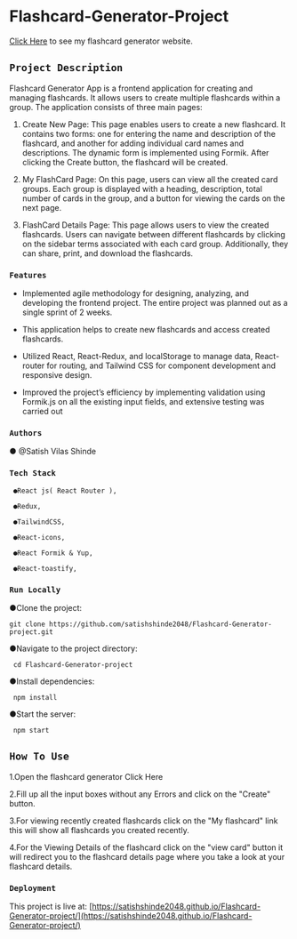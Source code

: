 # Flashcard-Generator-Project 

  [Click Here](https://satishshinde2048.github.io/Flashcard-Generator-project/) to see my flashcard generator 
  website.

## `Project Description`

Flashcard Generator App is a frontend application for creating and managing flashcards. It allows users to 
  create multiple flashcards within a group. The application consists of three main pages:

  1. Create New Page:
     This page enables users to create a new flashcard. It contains two forms: one for entering the name and 
     description of the flashcard, and another for adding 
     individual card names and descriptions. The dynamic form is implemented using Formik. After clicking the 
     Create button, the flashcard will be created.

 1. My FlashCard Page:
   On this page, users can view all the created card groups. Each group is displayed with a heading, description, total number of cards in the group, and a button 
   for viewing the cards on the next page.

 1. FlashCard Details Page:
   This page allows users to view the created flashcards. Users can navigate between different flashcards by clicking on the sidebar terms associated with each 
   card group. Additionally, they can share, print, and download the flashcards.


### `Features`

 + Implemented agile methodology for designing, analyzing, and developing the frontend project. The entire 
    project  was planned out as a single sprint of 2 weeks.


  + This application helps to create new flashcards and access created flashcards.

 
  + Utilized React, React-Redux, and localStorage to manage data, React-router for routing, and Tailwind CSS for 
   component development and responsive design.

 
  + Improved the project’s efficiency by implementing validation using Formik.js on all the existing input fields, 
   and extensive testing was carried out
   

### `Authors`

 ● @Satish Vilas Shinde

### `Tech Stack`

     ●React js( React Router ),
     
     ●Redux,       
     
     ●TailwindCSS,  
     
     ●React-icons,  
     
     ●React Formik & Yup,   
     
     ●React-toastify,
     

### `Run Locally`

●Clone the project:

    git clone https://github.com/satishshinde2048/Flashcard-Generator-project.git  


●Navigate to the project directory:

     cd Flashcard-Generator-project
                                                                                                       
●Install dependencies:                                                                                                    

     npm install 
                                                                                                                                                                                                                
●Start the server:                                                                                                        

     npm start       
      

## `How To Use`

1.Open the flashcard generator Click Here

2.Fill up all the input boxes without any Errors and click on the "Create" button.

3.For viewing recently created flashcards click on the "My flashcard" link this will show all flashcards you created recently.

4.For the Viewing Details of the flashcard click on the "view card" button it will redirect you to the flashcard details page where you take a look at your flashcard details.


### `Deployment`

This project is live at: [https://satishshinde2048.github.io/Flashcard-Generator-project/](https://satishshinde2048.github.io/Flashcard-Generator-project/)

